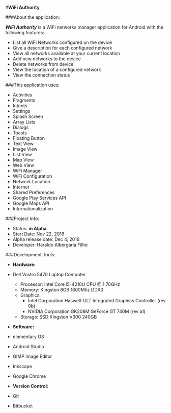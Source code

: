 #**WiFi Authority**

###About the application:

**_WiFi Authority_** is a WiFi networks manager application for Android with the following features:
- List all WiFi Networks configured on the device
- Give a description for each configured network
- View all networks available at your current location
- Add new networks to the device
- Delete networks from device
- View the location of a configured network
- View the connection status

###This application uses:

- Activities
- Fragments
- Intents
- Settings
- Splash Screen
- Array Lists
- Dialogs
- Toasts
- Floating Button
- Text View
- Image View
- List View
- Map View
- Web View
- WiFi Manager
- WiFi Configuration
- Network Location
- Internet
- Shared Preferences
- Google Play Services API
- Google Maps API
- Internationalization

###Project Info:

- Status: **in Alpha**
- Start Date: Nov 22, 2016
- Alpha release date: Dec 4, 2016
- Developer: Haraldo Albergaria Filho

###Development Tools:

- **Hardware:**

 - Dell Vostro 5470 Laptop Computer
    - Processor: Intel Core i5-4210U CPU @ 1.70GHz
    - Memory: Kingston 8GB 1600Mhz DDR3
    - Graphics:
      - Intel Corporation Haswell-ULT Integrated Graphics Controller (rev 0b)
      - NVIDIA Corporation GK208M GeForce GT 740M (rev a1)
    - Storage: SSD Kingston V300 240GB
 
- **Software:**

 - elementary OS
 - Android Studio
 - GIMP Image Editor
 - Inkscape
 - Google Chrome
 
- **Version Control:**

 - Git
 - Bitbucket
 
